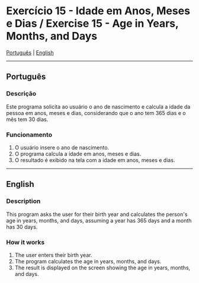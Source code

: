 # Exercício 15 - Idade em Anos, Meses e Dias / Exercise 15 - Age in Years, Months, and Days

[Português](#português) | [English](#english)

---

<a id="português"></a>
## Português

### Descrição
Este programa solicita ao usuário o ano de nascimento e calcula a idade da pessoa em anos, meses e dias, considerando que o ano tem 365 dias e o mês tem 30 dias.

### Funcionamento
1. O usuário insere o ano de nascimento.
2. O programa calcula a idade em anos, meses e dias.
3. O resultado é exibido na tela com a idade em anos, meses e dias.

---

<a id="english"></a>
## English

### Description
This program asks the user for their birth year and calculates the person's age in years, months, and days, assuming a year has 365 days and a month has 30 days.

### How it works
1. The user enters their birth year.
2. The program calculates the age in years, months, and days.
3. The result is displayed on the screen showing the age in years, months, and days.
